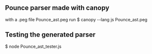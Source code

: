 ## Pounce parser made with canopy
with a .peg file Pounce_ast.peg run 
$ canopy --lang js Pounce_ast.peg

## Testing the generated parser
$ node Pounce_ast_tester.js